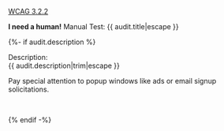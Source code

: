 
<a href="https://www.w3.org/WAI/WCAG21/quickref/?versions=2.0#on-input">WCAG 3.2.2</a>

__I need a human!__ Manual Test: {{ audit.title|escape }}

{%- if audit.description %}

Description:<br>
{{ audit.description|trim|escape }}

Pay special attention to popup windows like ads or email signup solicitations. 

<br>

{% endif -%}

<br>
